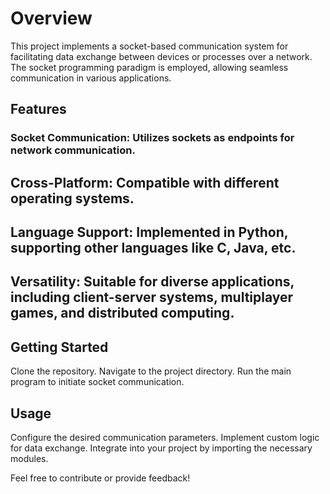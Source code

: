# Overview
This project implements a socket-based communication system for facilitating data exchange between devices or processes over a network. The socket programming paradigm is employed, allowing seamless communication in various applications.

## Features
### Socket Communication: Utilizes sockets as endpoints for network communication.

## Cross-Platform: Compatible with different operating systems.

## Language Support: Implemented in Python, supporting other languages like C, Java, etc.

## Versatility: Suitable for diverse applications, including client-server systems, multiplayer games, and distributed computing.

## Getting Started
Clone the repository.
Navigate to the project directory.
Run the main program to initiate socket communication.

## Usage
Configure the desired communication parameters.
Implement custom logic for data exchange.
Integrate into your project by importing the necessary modules.



Feel free to contribute or provide feedback!
